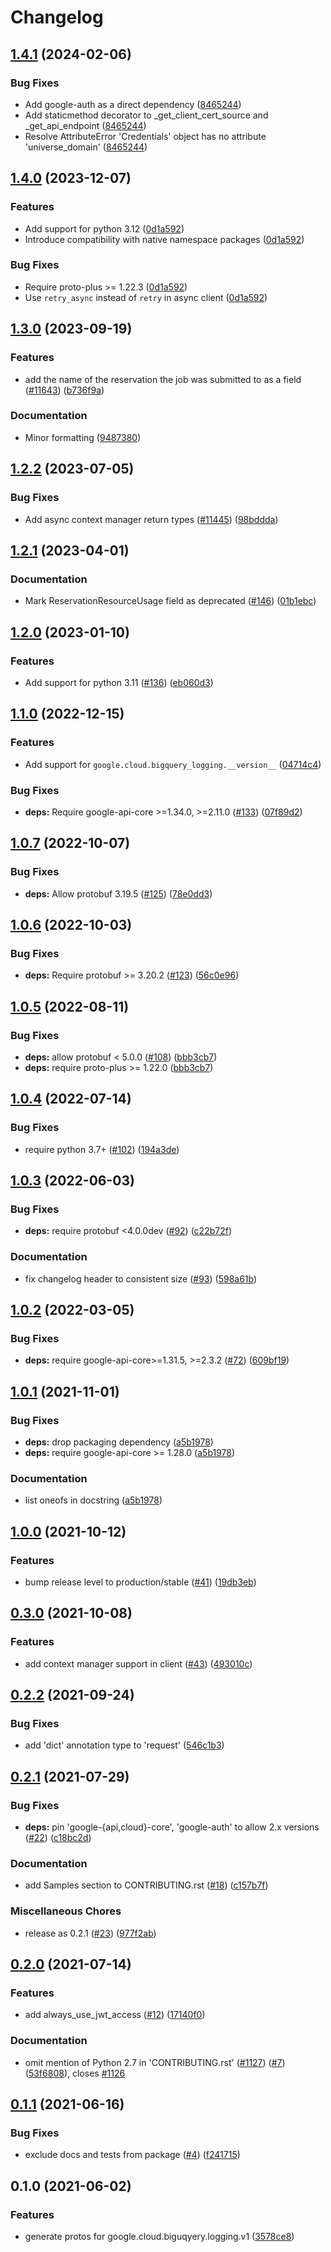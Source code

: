 # Changelog

## [1.4.1](https://github.com/googleapis/google-cloud-python/compare/google-cloud-bigquery-logging-v1.4.0...google-cloud-bigquery-logging-v1.4.1) (2024-02-06)


### Bug Fixes

* Add google-auth as a direct dependency ([8465244](https://github.com/googleapis/google-cloud-python/commit/8465244deff230202eebab526092c780c6b60f4e))
* Add staticmethod decorator to _get_client_cert_source and _get_api_endpoint ([8465244](https://github.com/googleapis/google-cloud-python/commit/8465244deff230202eebab526092c780c6b60f4e))
* Resolve AttributeError 'Credentials' object has no attribute 'universe_domain' ([8465244](https://github.com/googleapis/google-cloud-python/commit/8465244deff230202eebab526092c780c6b60f4e))

## [1.4.0](https://github.com/googleapis/google-cloud-python/compare/google-cloud-bigquery-logging-v1.3.0...google-cloud-bigquery-logging-v1.4.0) (2023-12-07)


### Features

* Add support for python 3.12 ([0d1a592](https://github.com/googleapis/google-cloud-python/commit/0d1a59258112158cea5e55b554b0fe6b6b71fc75))
* Introduce compatibility with native namespace packages ([0d1a592](https://github.com/googleapis/google-cloud-python/commit/0d1a59258112158cea5e55b554b0fe6b6b71fc75))


### Bug Fixes

* Require proto-plus &gt;= 1.22.3 ([0d1a592](https://github.com/googleapis/google-cloud-python/commit/0d1a59258112158cea5e55b554b0fe6b6b71fc75))
* Use `retry_async` instead of `retry` in async client ([0d1a592](https://github.com/googleapis/google-cloud-python/commit/0d1a59258112158cea5e55b554b0fe6b6b71fc75))

## [1.3.0](https://github.com/googleapis/google-cloud-python/compare/google-cloud-bigquery-logging-v1.2.2...google-cloud-bigquery-logging-v1.3.0) (2023-09-19)


### Features

* add the name of the reservation the job was submitted to as a field ([#11643](https://github.com/googleapis/google-cloud-python/issues/11643)) ([b736f9a](https://github.com/googleapis/google-cloud-python/commit/b736f9a2440cad0cb01538b415ab034d908c4716))


### Documentation

* Minor formatting ([9487380](https://github.com/googleapis/google-cloud-python/commit/94873808ece8059b07644a0a49dedf8e2906900a))

## [1.2.2](https://github.com/googleapis/google-cloud-python/compare/google-cloud-bigquery-logging-v1.2.1...google-cloud-bigquery-logging-v1.2.2) (2023-07-05)


### Bug Fixes

* Add async context manager return types ([#11445](https://github.com/googleapis/google-cloud-python/issues/11445)) ([98bddda](https://github.com/googleapis/google-cloud-python/commit/98bdddafc821e2fc6e86a31965da0c46899aa229))

## [1.2.1](https://github.com/googleapis/python-bigquery-logging/compare/v1.2.0...v1.2.1) (2023-04-01)


### Documentation

* Mark ReservationResourceUsage field as deprecated ([#146](https://github.com/googleapis/python-bigquery-logging/issues/146)) ([01b1ebc](https://github.com/googleapis/python-bigquery-logging/commit/01b1ebc8d685b70d9057c5defff496ab7547b1ca))

## [1.2.0](https://github.com/googleapis/python-bigquery-logging/compare/v1.1.0...v1.2.0) (2023-01-10)


### Features

* Add support for python 3.11 ([#136](https://github.com/googleapis/python-bigquery-logging/issues/136)) ([eb060d3](https://github.com/googleapis/python-bigquery-logging/commit/eb060d3ff789bcbce6bbfe17606274e1ac5a01ab))

## [1.1.0](https://github.com/googleapis/python-bigquery-logging/compare/v1.0.7...v1.1.0) (2022-12-15)


### Features

* Add support for `google.cloud.bigquery_logging.__version__` ([04714c4](https://github.com/googleapis/python-bigquery-logging/commit/04714c4845c1bbf46adba1bdd73d19a60dc6f163))


### Bug Fixes

* **deps:** Require google-api-core &gt;=1.34.0, >=2.11.0 ([#133](https://github.com/googleapis/python-bigquery-logging/issues/133)) ([07f89d2](https://github.com/googleapis/python-bigquery-logging/commit/07f89d2dee98b4a37ce53184bf99d6a4dbb50e2a))

## [1.0.7](https://github.com/googleapis/python-bigquery-logging/compare/v1.0.6...v1.0.7) (2022-10-07)


### Bug Fixes

* **deps:** Allow protobuf 3.19.5 ([#125](https://github.com/googleapis/python-bigquery-logging/issues/125)) ([78e0dd3](https://github.com/googleapis/python-bigquery-logging/commit/78e0dd3ae9ba3007c27342314a8a19e128155d08))

## [1.0.6](https://github.com/googleapis/python-bigquery-logging/compare/v1.0.5...v1.0.6) (2022-10-03)


### Bug Fixes

* **deps:** Require protobuf >= 3.20.2 ([#123](https://github.com/googleapis/python-bigquery-logging/issues/123)) ([56c0e96](https://github.com/googleapis/python-bigquery-logging/commit/56c0e968c53cf8ab8fe94c8f91614ba4401a48bf))

## [1.0.5](https://github.com/googleapis/python-bigquery-logging/compare/v1.0.4...v1.0.5) (2022-08-11)


### Bug Fixes

* **deps:** allow protobuf < 5.0.0 ([#108](https://github.com/googleapis/python-bigquery-logging/issues/108)) ([bbb3cb7](https://github.com/googleapis/python-bigquery-logging/commit/bbb3cb7a400268aa59379ea0b2cb1b23582bf1aa))
* **deps:** require proto-plus >= 1.22.0 ([bbb3cb7](https://github.com/googleapis/python-bigquery-logging/commit/bbb3cb7a400268aa59379ea0b2cb1b23582bf1aa))

## [1.0.4](https://github.com/googleapis/python-bigquery-logging/compare/v1.0.3...v1.0.4) (2022-07-14)


### Bug Fixes

* require python 3.7+ ([#102](https://github.com/googleapis/python-bigquery-logging/issues/102)) ([194a3de](https://github.com/googleapis/python-bigquery-logging/commit/194a3debb9905772c813e19b020e79dbb2b1df24))

## [1.0.3](https://github.com/googleapis/python-bigquery-logging/compare/v1.0.2...v1.0.3) (2022-06-03)


### Bug Fixes

* **deps:** require protobuf <4.0.0dev ([#92](https://github.com/googleapis/python-bigquery-logging/issues/92)) ([c22b72f](https://github.com/googleapis/python-bigquery-logging/commit/c22b72fb6d2b943b5734de18b357a69d03473fda))


### Documentation

* fix changelog header to consistent size ([#93](https://github.com/googleapis/python-bigquery-logging/issues/93)) ([598a61b](https://github.com/googleapis/python-bigquery-logging/commit/598a61bf74058fa6bafb9cb84ccc262512f2207a))

## [1.0.2](https://github.com/googleapis/python-bigquery-logging/compare/v1.0.1...v1.0.2) (2022-03-05)


### Bug Fixes

* **deps:** require google-api-core>=1.31.5, >=2.3.2 ([#72](https://github.com/googleapis/python-bigquery-logging/issues/72)) ([609bf19](https://github.com/googleapis/python-bigquery-logging/commit/609bf19d1b3d4b7dc594f8e4a0904af0351143c7))

## [1.0.1](https://www.github.com/googleapis/python-bigquery-logging/compare/v1.0.0...v1.0.1) (2021-11-01)

### Bug Fixes

* **deps:** drop packaging dependency ([a5b1978](https://www.github.com/googleapis/python-bigquery-logging/commit/a5b19782e2ac30f5de150fb873d777fa121bd0ad))
* **deps:** require google-api-core >= 1.28.0 ([a5b1978](https://www.github.com/googleapis/python-bigquery-logging/commit/a5b19782e2ac30f5de150fb873d777fa121bd0ad))


### Documentation

* list oneofs in docstring ([a5b1978](https://www.github.com/googleapis/python-bigquery-logging/commit/a5b19782e2ac30f5de150fb873d777fa121bd0ad))

## [1.0.0](https://www.github.com/googleapis/python-bigquery-logging/compare/v0.3.0...v1.0.0) (2021-10-12)


### Features

* bump release level to production/stable ([#41](https://www.github.com/googleapis/python-bigquery-logging/issues/41)) ([19db3eb](https://www.github.com/googleapis/python-bigquery-logging/commit/19db3eb189579fb1c71ff94b3db4ffd279792fe7))

## [0.3.0](https://www.github.com/googleapis/python-bigquery-logging/compare/v0.2.2...v0.3.0) (2021-10-08)


### Features

* add context manager support in client ([#43](https://www.github.com/googleapis/python-bigquery-logging/issues/43)) ([493010c](https://www.github.com/googleapis/python-bigquery-logging/commit/493010cbfb288a75a58761d5281993009013e1b6))

## [0.2.2](https://www.github.com/googleapis/python-bigquery-logging/compare/v0.2.1...v0.2.2) (2021-09-24)


### Bug Fixes

* add 'dict' annotation type to 'request' ([546c1b3](https://www.github.com/googleapis/python-bigquery-logging/commit/546c1b3539f03a172eed2cdf202615a5fa37418f))

## [0.2.1](https://www.github.com/googleapis/python-bigquery-logging/compare/v0.2.0...v0.2.1) (2021-07-29)


### Bug Fixes

* **deps:** pin 'google-{api,cloud}-core', 'google-auth' to allow 2.x versions ([#22](https://www.github.com/googleapis/python-bigquery-logging/issues/22)) ([c18bc2d](https://www.github.com/googleapis/python-bigquery-logging/commit/c18bc2da92e0823178e59804d4ac2c2824feb3a7))


### Documentation

* add Samples section to CONTRIBUTING.rst ([#18](https://www.github.com/googleapis/python-bigquery-logging/issues/18)) ([c157b7f](https://www.github.com/googleapis/python-bigquery-logging/commit/c157b7febc2e2e62bc6dbd8d6b02ef3aa6ac2c3f))


### Miscellaneous Chores

* release as 0.2.1 ([#23](https://www.github.com/googleapis/python-bigquery-logging/issues/23)) ([977f2ab](https://www.github.com/googleapis/python-bigquery-logging/commit/977f2abeb7c52729ba6159f77b2a30a3015ed82c))

## [0.2.0](https://www.github.com/googleapis/python-bigquery-logging/compare/v0.1.1...v0.2.0) (2021-07-14)


### Features

* add always_use_jwt_access ([#12](https://www.github.com/googleapis/python-bigquery-logging/issues/12)) ([17140f0](https://www.github.com/googleapis/python-bigquery-logging/commit/17140f0468a66948c07c9583a031598b50a9bc03))


### Documentation

* omit mention of Python 2.7 in 'CONTRIBUTING.rst' ([#1127](https://www.github.com/googleapis/python-bigquery-logging/issues/1127)) ([#7](https://www.github.com/googleapis/python-bigquery-logging/issues/7)) ([53f6808](https://www.github.com/googleapis/python-bigquery-logging/commit/53f6808fa2b317ee5f9a4ca0a54214267cc1dce0)), closes [#1126](https://www.github.com/googleapis/python-bigquery-logging/issues/1126)

## [0.1.1](https://www.github.com/googleapis/python-bigquery-logging/compare/v0.1.0...v0.1.1) (2021-06-16)


### Bug Fixes

* exclude docs and tests from package ([#4](https://www.github.com/googleapis/python-bigquery-logging/issues/4)) ([f241715](https://www.github.com/googleapis/python-bigquery-logging/commit/f24171552220f5a120535c101e2ab61b62d752b5))

## 0.1.0 (2021-06-02)


### Features

* generate protos for google.cloud.biguqyery.logging.v1 ([3578ce8](https://www.github.com/googleapis/python-bigquery-logging/commit/3578ce8ce9889e93113efa5f004a18d894446e26))
